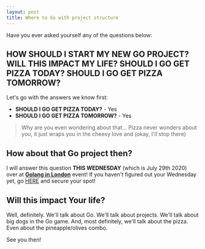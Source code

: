 ```yaml
---
layout: post
title: Where to Go with project structure
---
```


Have you ever asked yourself any of the questions below:

## HOW SHOULD I START MY NEW GO PROJECT? WILL THIS IMPACT MY LIFE? SHOULD I GO GET PIZZA TODAY? SHOULD I GO GET PIZZA TOMORROW?

Let's go with the answers we know first:

* **SHOULD I GO GET PIZZA TODAY?** - Yes
* **SHOULD I GO GET PIZZA TOMORROW?** - Yes

> Why are you even wondering about that... Pizza never wonders about you, it just wraps you in the cheesy love and (okay, I'll stop there)

## How about that Go project then?

I will answer this question **THIS WEDNESDAY** (which is July 29th 2020) over at **[Golang in London](https://www.meetup.com/Golang-London/)** event! If you haven't figured out your Wednesday yet, go [HERE](https://www.meetup.com/Golang-London/events/271750934/) and secure your spot!

## Will this impact Your life?

Well, definitely. We'll talk about Go. We'll talk about projects. We'll talk about big dogs in the Go game. And, most definitely, we'll talk about the pizza. Even about the pineapple/olives combo.

See you then!
